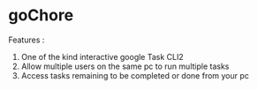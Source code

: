# goChore
Features :
1) One of the kind interactive google Task CLI2
2) Allow multiple users on the same pc to run multiple tasks
3) Access tasks remaining to be completed or done from your pc